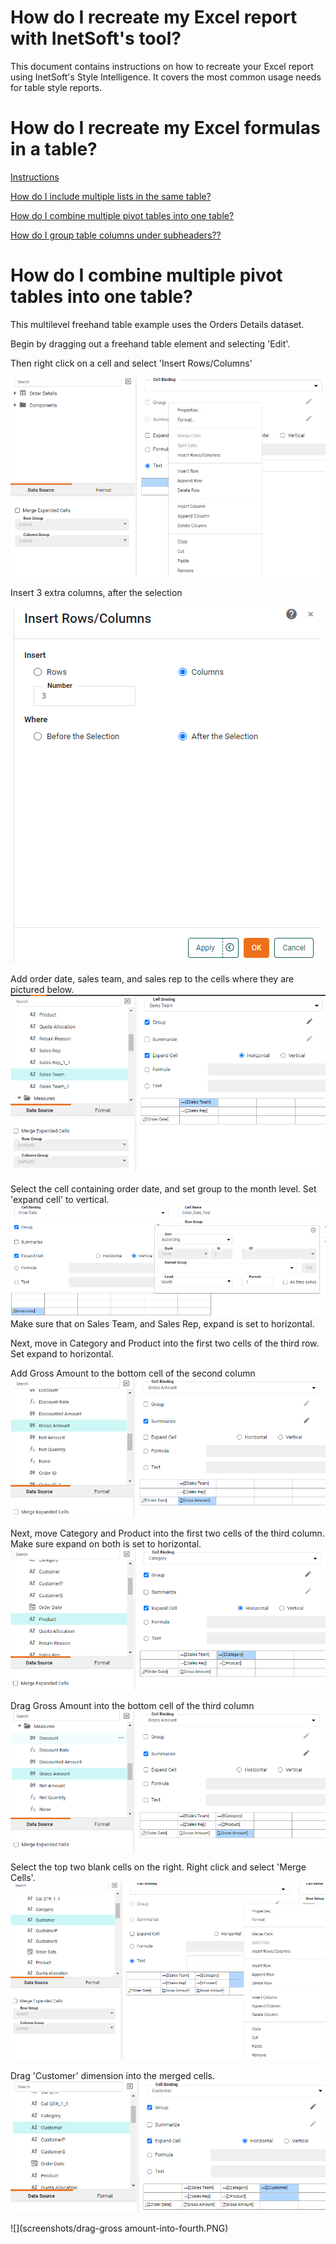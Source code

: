 # How do I recreate my Excel report with InetSoft's tool?

This document contains instructions on how to recreate your Excel report using InetSoft's Style Intelligence. It covers the most common usage needs for table style reports.

# How do I recreate my Excel formulas in a table?

[Instructions](#inst)

[How do I include multiple lists in the same table?](#lists)

[How do I combine multiple pivot tables into one table?](#pivot)

[How do I group table columns under subheaders??](#sub)




# How do I combine multiple pivot tables into one table? <a name="pivot"></a>

This multilevel freehand table example uses the Orders Details dataset.

Begin by dragging out a freehand table element and selecting 'Edit'.

Then right click on a cell and select 'Insert Rows/Columns'

![](screenshots/insert-rows-columns.PNG)


Insert 3 extra columns, after the selection

![](screenshots/insert-extra-rows-columns.PNG)





Add order date, sales team, and sales rep to the cells where they are pictured below.
![](screenshots/add-sales-team.PNG)



Select the cell containing order date, and set group to the month level. Set 'expand cell' to vertical.
![](screenshots/set-grouping-to-by-month.PNG)
Make sure that on Sales Team, and Sales Rep, expand is set to horizontal.

Next, move in Category and Product into the first two cells of the third row. Set expand to horizontal.

Add Gross Amount to the bottom cell of the second column
![](screenshots/add-gross-amount-dimension.PNG)

Next, move Category and Product into the first two cells of the third column. Make sure expand on both is set to horizontal.
![](screenshots/move-in-category-and-product.PNG)



Drag Gross Amount into the bottom cell of the third column
![](screenshots/drag-out-gross-amount-again.PNG)

Select the top two blank cells on the right. Right click  and select 'Merge Cells'.
![](screenshots/merge_cells.PNG)

Drag 'Customer' dimension into the merged cells.
![](screenshots/drag-customer-into-fourth-space-highlight.PNG)

![](screenshots/drag-gross amount-into-fourth.PNG)

